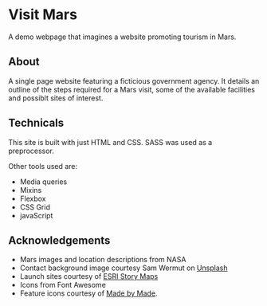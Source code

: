 # Visit Mars
A demo webpage that imagines a website promoting tourism in Mars.

## About
A single page website featuring a ficticious government agency. It details an outline of the steps required for a Mars visit, some of the available facilities and possiblt sites of interest.

## Technicals
This site is built with just HTML and CSS. SASS was used as a preprocessor.

Other tools used are:
- Media queries
- Mixins
- Flexbox
- CSS Grid
- javaScript

## Acknowledgements

- Mars images and location descriptions from NASA
- Contact background image courtesy Sam Wermut on [Unsplash](https://unsplash.com/photos/FiUuNWxnb3k)
- Launch sites courtesy of [ESRI Story Maps](https://storymaps.esri.com/stories/2019/spaceports/)
- Icons from Font Awesome
- Feature icons courtesy of [Made by Made](https://creativemarket.com/MadebyMade/1300054-Line-Icons-%E2%80%93-Space).




